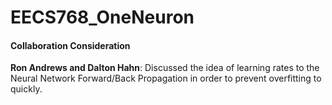 # EECS768_OneNeuron


#### Collaboration Consideration
__Ron Andrews and Dalton Hahn__: Discussed the idea of learning rates to the Neural Network Forward/Back Propagation in order to prevent overfitting to quickly. 
